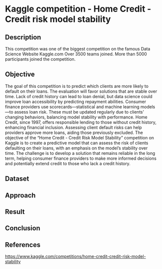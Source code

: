 # Kaggle competition - Home Credit - Credit risk model stability

## Description
This competition was one of the biggest competition on the famous Data Science Website Kaggle.com Over 3500 teams joined. More than 5000 participants joined the competition.


## Objective
The goal of this competition is to predict which clients are more likely to default on their loans. The evaluation will favor solutions that are stable over time. Lack of credit history can lead to loan denial, but data science could improve loan accessibility by predicting repayment abilities. Consumer finance providers use scorecards—statistical and machine learning models—to assess loan risk. These must be updated regularly due to clients’ changing behaviors, balancing model stability with performance. Home Credit, since 1997, offers responsible lending to those without credit history, enhancing financial inclusion. Assessing client default risks can help providers approve more loans, aiding those previously excluded. The objective of the “Home Credit - Credit Risk Model Stability” competition on Kaggle is to create a predictive model that can assess the risk of clients defaulting on their loans, with an emphasis on the model’s stability over time. The challenge is to develop a solution that remains reliable in the long term, helping consumer finance providers to make more informed decisions and potentially extend credit to those who lack a credit history.

## Dataset


## Approach


## Result


## Conclusion


## References
https://www.kaggle.com/competitions/home-credit-credit-risk-model-stability
